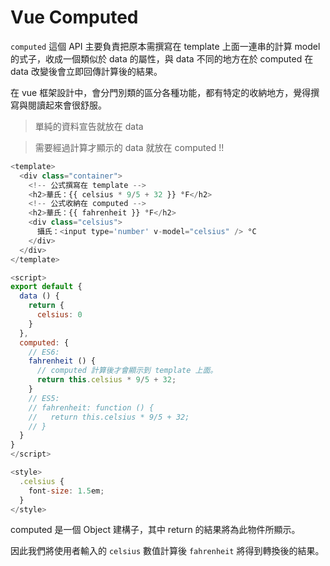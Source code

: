 # Vue Computed

`computed` 這個 API 主要負責把原本需撰寫在 template 上面一連串的計算 model 的式子，收成一個類似於 data 的屬性，與 data 不同的地方在於 computed 在 data 改變後會立即回傳計算後的結果。

在 vue 框架設計中，會分門別類的區分各種功能，都有特定的收納地方，覺得撰寫與閱讀起來會很舒服。

> 單純的資料宣告就放在 data

> 需要經過計算才顯示的 data 就放在 computed !!

```js
<template>
  <div class="container">
    <!-- 公式撰寫在 template -->
    <h2>華氏：{{ celsius * 9/5 + 32 }} °F</h2>
    <!-- 公式收納在 computed -->
    <h2>華氏：{{ fahrenheit }} °F</h2>
    <div class="celsius">
      攝氏：<input type='number' v-model="celsius" /> °C
    </div>
  </div>
</template>

<script>
export default {
  data () {
    return {
      celsius: 0
    }
  },
  computed: {
    // ES6:
    fahrenheit () {
      // computed 計算後才會顯示到 template 上面。
      return this.celsius * 9/5 + 32;
    }
    // ES5:
    // fahrenheit: function () {
    //   return this.celsius * 9/5 + 32;
    // }
  }
}
</script>

<style>
  .celsius {
    font-size: 1.5em;
  }
</style>
```

computed 是一個 Object 建構子，其中 return 的結果將為此物件所顯示。

因此我們將使用者輸入的 `celsius` 數值計算後 `fahrenheit` 將得到轉換後的結果。
